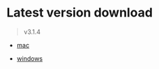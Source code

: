 # Latest version download

> v3.1.4

- [mac](https://github.com/train-snkrs/pkgs/raw/master/account-train-3.1.4.dmg)

- [windows](https://github.com/train-snkrs/pkgs/raw/master/account-train%20Setup%203.1.4.exe)
